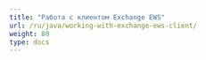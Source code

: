 ```yaml
---
title: "Работа с клиентом Exchange EWS"
url: /ru/java/working-with-exchange-ews-client/
weight: 80
type: docs
---
```


